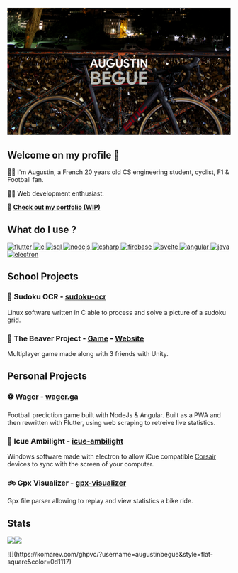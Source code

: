 ![banner](./banner_1440.png)

## Welcome on my profile 👋
🙋‍♂️ I'm Augustin, a French 20 years old CS engineering student, cyclist, F1 & Football fan.

👨‍💻 Web development enthusiast.

🔗 **[Check out my portfolio (WIP)](https://begue.cc)**

## What do I use ?
<p>
   <a href="https://github.com/augustinbegue?tab=repositories&q=&type=&language=dart&sort=" target="blank_">
<img alt="flutter" src="https://img.shields.io/badge/Flutter-66B1F1?logo=flutter&logoColor=white&style=for-the-badge" />
  </a>
 <a href="https://github.com/augustinbegue?tab=repositories&q=&type=&language=c&sort=" target="blank_">
<img alt="c" src="https://img.shields.io/badge/C-00589D?logo=c&logoColor=white&style=for-the-badge" />
    </a>
  <a href="https://github.com/search?q=user%3Aaugustinbegue+sql&type=code" target="blank_">
    <img alt="sql" src="https://img.shields.io/badge/SQL-00618A?logo=PostgreSQL&logoColor=white&style=for-the-badge" />
   </a>
<a href="https://github.com/augustinbegue?tab=repositories&q=&type=&language=c%23&sort=" target="blank_">
 <img alt="nodejs" src="https://img.shields.io/badge/Node-76AD64?logo=Node.js&logoColor=white&style=for-the-badge" />
</a>   
<a href="https://github.com/augustinbegue?tab=repositories&q=&type=&language=c%23&sort=" target="blank_">
 <img alt="csharp" src="https://img.shields.io/badge/C%23-189F20?logo=csharp&logoColor=white&style=for-the-badge" />
</a>
     <a href="https://github.com/search?q=user%3Aaugustinbegue+firebase&type=code" target="blank_">
<img alt="firebase" src="https://img.shields.io/badge/Firebase-F5850D?logo=firebase&logoColor=white&style=for-the-badge" />
      </a>
 <a href="https://github.com/augustinbegue?tab=repositories&q=&type=&language=svelte&sort=" target="blank_">
  <img alt="svelte" src="https://img.shields.io/badge/svelte-%23f1413d.svg?style=for-the-badge&logo=svelte&logoColor=white" />
 </a>
      <a href="https://github.com/search?q=user%3Aaugustinbegue+angular&type=code" target="blank_">
<img alt="angular" src="https://img.shields.io/badge/angular%20-%23DD0031.svg?&style=for-the-badge&logo=angular&logoColor=white" />
       </a>
    <a href="https://github.com/search?q=user%3Aaugustinbegue+sql&type=code" target="blank_">
    <img alt="java" src="https://img.shields.io/badge/Java-EC2025?logo=java&logoColor=white&style=for-the-badge" />
   </a>
       <a href="https://github.com/search?q=user%3Aaugustinbegue+electron&type=code" target="blank_">
<img alt="electron" src="https://img.shields.io/badge/Electron-2B2E3B?logo=electron&logoColor=9EE9F8&style=for-the-badge" />
        </a>
</p>

## School Projects
 
  
### 🔳 Sudoku OCR - [sudoku-ocr](https://github.com/augustinbegue/sudoku-ocr)
  
Linux software written in C able to process and solve a picture of a sudoku grid.

### 🔫 The Beaver Project - [Game](https://github.com/augustinbegue/the-beaver-project-game) - [Website](https://github.com/augustinbegue/the-beaver-project-website)

Multiplayer game made along with 3 friends with Unity.

## Personal Projects

### ⚽ Wager - [wager.ga](https://github.com/augustinbegue/wager)

Football prediction game built with NodeJs & Angular. Built as a PWA and then rewritten with Flutter, using web scraping to retreive live statistics. 

### 🚥 Icue Ambilight - [icue-ambilight](https://github.com/augustinbegue/icue-ambilight)
Windows software made with electron to allow iCue compatible [Corsair](https://www.corsair.com/) devices to sync with the screen of your computer.

### 🚲 Gpx Visualizer - [gpx-visualizer](https://augustinbegue.github.io/gpx-visualizer/)

Gpx file parser allowing to replay and view statistics a bike ride.
<br>

## Stats
 
<p>
<img align="left" src="https://github-readme-stats.vercel.app/api?username=augustinbegue&show_icons=true&count_private=true&bg_color=0d1117&hide_border=true&text_color=c9d1d9">
<img align="left" src="https://github-readme-stats.vercel.app/api/top-langs/?username=augustinbegue&show_icons=true&count_private=true&bg_color=0d1117&hide_border=true&text_color=c9d1d9&layout=compact">
</p>

<br>

<p>
   ![](https://komarev.com/ghpvc/?username=augustinbegue&style=flat-square&color=0d1117)
   </p>
